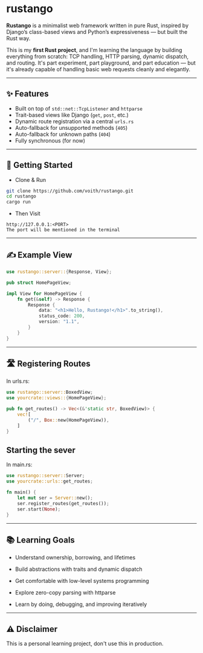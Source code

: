 # rustango

**Rustango** is a minimalist web framework written in pure Rust, inspired by Django’s class-based views and Python’s expressiveness — but built the Rust way.

This is my **first Rust project**, and I'm learning the language by building everything from scratch: TCP handling, HTTP parsing, dynamic dispatch, and routing. It's part experiment, part playground, and part education — but it's already capable of handling basic web requests cleanly and elegantly.

---

## ✨ Features

- Built on top of `std::net::TcpListener` and `httparse`
- Trait-based views like Django (`get`, `post`, etc.)
- Dynamic route registration via a central `urls.rs`
- Auto-fallback for unsupported methods (`405`)
- Auto-fallback for unknown paths (`404`)
- Fully synchronous (for now)

---

## 🚀 Getting Started

-  Clone & Run

```bash
git clone https://github.com/voith/rustango.git
cd rustango
cargo run
```

- Then Visit 
```text
http://127.0.0.1:<PORT>
The port will be mentioned in the terminal
```

---
## ✍️ Example View
```rust
use rustango::server::{Response, View};

pub struct HomePageView;

impl View for HomePageView {
    fn get(&self) -> Response {
        Response {
            data: "<h1>Hello, Rustango!</h1>".to_string(),
            status_code: 200,
            version: "1.1",
        }
    }
}
```

---

## 🛣️ Registering Routes
In urls.rs:
```rust
use rustango::server::BoxedView;
use yourcrate::views::{HomePageView};

pub fn get_routes() -> Vec<(&'static str, BoxedView)> {
    vec![
        ("/", Box::new(HomePageView)),
    ]
}
```
## Starting the sever
In main.rs:
```rust
use rustango::server::Server;
use yourcrate::urls::get_routes;

fn main() {
    let mut ser = Server::new();
    ser.register_routes(get_routes());
    ser.start(None);
}
```

---

## 📚 Learning Goals
- Understand ownership, borrowing, and lifetimes

- Build abstractions with traits and dynamic dispatch

- Get comfortable with low-level systems programming

- Explore zero-copy parsing with httparse

- Learn by doing, debugging, and improving iteratively 

---

## ⚠️ Disclaimer
This is a personal learning project, don't use this in production.

